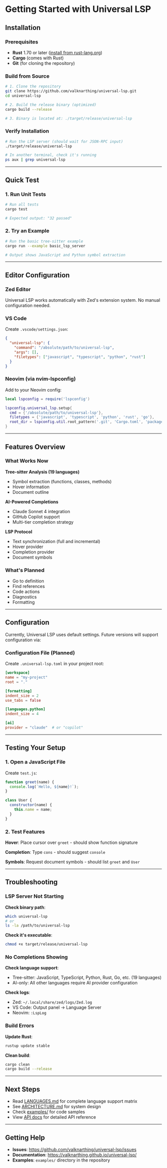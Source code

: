 # Getting Started with Universal LSP

## Installation

### Prerequisites

- **Rust** 1.70 or later ([install from rust-lang.org](https://www.rust-lang.org/))
- **Cargo** (comes with Rust)
- **Git** (for cloning the repository)

### Build from Source

```bash
# 1. Clone the repository
git clone https://github.com/valknarthing/universal-lsp.git
cd universal-lsp

# 2. Build the release binary (optimized)
cargo build --release

# 3. Binary is located at: ./target/release/universal-lsp
```

### Verify Installation

```bash
# Run the LSP server (should wait for JSON-RPC input)
./target/release/universal-lsp

# In another terminal, check it's running
ps aux | grep universal-lsp
```

---

## Quick Test

### 1. Run Unit Tests

```bash
# Run all tests
cargo test

# Expected output: "32 passed"
```

### 2. Try an Example

```bash
# Run the basic tree-sitter example
cargo run --example basic_lsp_server

# Output shows JavaScript and Python symbol extraction
```

---

## Editor Configuration

### Zed Editor

Universal LSP works automatically with Zed's extension system. No manual configuration needed.

### VS Code

Create `.vscode/settings.json`:

```json
{
  "universal-lsp": {
    "command": "/absolute/path/to/universal-lsp",
    "args": [],
    "filetypes": ["javascript", "typescript", "python", "rust"]
  }
}
```

### Neovim (via nvim-lspconfig)

Add to your Neovim config:

```lua
local lspconfig = require('lspconfig')

lspconfig.universal_lsp.setup{
  cmd = {'/absolute/path/to/universal-lsp'},
  filetypes = {'javascript', 'typescript', 'python', 'rust', 'go'},
  root_dir = lspconfig.util.root_pattern('.git', 'Cargo.toml', 'package.json'),
}
```

---

## Features Overview

### What Works Now

**Tree-sitter Analysis (19 languages)**
- Symbol extraction (functions, classes, methods)
- Hover information
- Document outline

**AI-Powered Completions**
- Claude Sonnet 4 integration
- GitHub Copilot support
- Multi-tier completion strategy

**LSP Protocol**
- Text synchronization (full and incremental)
- Hover provider
- Completion provider
- Document symbols

### What's Planned

- Go to definition
- Find references
- Code actions
- Diagnostics
- Formatting

---

## Configuration

Currently, Universal LSP uses default settings. Future versions will support configuration via:

### Configuration File (Planned)

Create `.universal-lsp.toml` in your project root:

```toml
[workspace]
name = "my-project"
root = "."

[formatting]
indent_size = 2
use_tabs = false

[languages.python]
indent_size = 4

[ai]
provider = "claude"  # or "copilot"
```

---

## Testing Your Setup

### 1. Open a JavaScript File

Create `test.js`:

```javascript
function greet(name) {
  console.log(`Hello, ${name}!`);
}

class User {
  constructor(name) {
    this.name = name;
  }
}
```

### 2. Test Features

**Hover**: Place cursor over `greet` - should show function signature

**Completion**: Type `cons` - should suggest `console`

**Symbols**: Request document symbols - should list `greet` and `User`

---

## Troubleshooting

### LSP Server Not Starting

**Check binary path**:
```bash
which universal-lsp
# or
ls -la /path/to/universal-lsp
```

**Check it's executable**:
```bash
chmod +x target/release/universal-lsp
```

### No Completions Showing

**Check language support**:
- Tree-sitter: JavaScript, TypeScript, Python, Rust, Go, etc. (19 languages)
- AI-only: All other languages require AI provider configuration

**Check logs**:
- Zed: `~/.local/share/zed/logs/Zed.log`
- VS Code: Output panel → Language Server
- Neovim: `:LspLog`

### Build Errors

**Update Rust**:
```bash
rustup update stable
```

**Clean build**:
```bash
cargo clean
cargo build --release
```

---

## Next Steps

- Read [LANGUAGES.md](LANGUAGES.md) for complete language support matrix
- See [ARCHITECTURE.md](ARCHITECTURE.md) for system design
- Check [examples/](../examples/) for code samples
- View [API docs](https://valknarthing.github.io/universal-lsp/) for detailed API reference

---

## Getting Help

- **Issues**: https://github.com/valknarthing/universal-lsp/issues
- **Documentation**: https://valknarthing.github.io/universal-lsp/
- **Examples**: `examples/` directory in the repository
